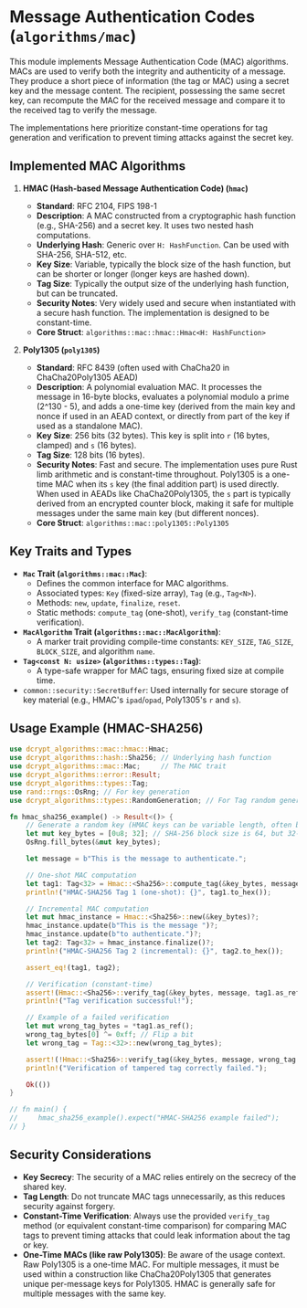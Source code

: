 # Message Authentication Codes (`algorithms/mac`)

This module implements Message Authentication Code (MAC) algorithms. MACs are used to verify both the integrity and authenticity of a message. They produce a short piece of information (the tag or MAC) using a secret key and the message content. The recipient, possessing the same secret key, can recompute the MAC for the received message and compare it to the received tag to verify the message.

The implementations here prioritize constant-time operations for tag generation and verification to prevent timing attacks against the secret key.

## Implemented MAC Algorithms

1.  **HMAC (Hash-based Message Authentication Code) (`hmac`)**
    *   **Standard**: RFC 2104, FIPS 198-1
    *   **Description**: A MAC constructed from a cryptographic hash function (e.g., SHA-256) and a secret key. It uses two nested hash computations.
    *   **Underlying Hash**: Generic over `H: HashFunction`. Can be used with SHA-256, SHA-512, etc.
    *   **Key Size**: Variable, typically the block size of the hash function, but can be shorter or longer (longer keys are hashed down).
    *   **Tag Size**: Typically the output size of the underlying hash function, but can be truncated.
    *   **Security Notes**: Very widely used and secure when instantiated with a secure hash function. The implementation is designed to be constant-time.
    *   **Core Struct**: `algorithms::mac::hmac::Hmac<H: HashFunction>`

2.  **Poly1305 (`poly1305`)**
    *   **Standard**: RFC 8439 (often used with ChaCha20 in ChaCha20Poly1305 AEAD)
    *   **Description**: A polynomial evaluation MAC. It processes the message in 16-byte blocks, evaluates a polynomial modulo a prime (2^130 - 5), and adds a one-time key (derived from the main key and nonce if used in an AEAD context, or directly from part of the key if used as a standalone MAC).
    *   **Key Size**: 256 bits (32 bytes). This key is split into `r` (16 bytes, clamped) and `s` (16 bytes).
    *   **Tag Size**: 128 bits (16 bytes).
    *   **Security Notes**: Fast and secure. The implementation uses pure Rust limb arithmetic and is constant-time throughout. Poly1305 is a one-time MAC when its `s` key (the final addition part) is used directly. When used in AEADs like ChaCha20Poly1305, the `s` part is typically derived from an encrypted counter block, making it safe for multiple messages under the same main key (but different nonces).
    *   **Core Struct**: `algorithms::mac::poly1305::Poly1305`

## Key Traits and Types

-   **`Mac` Trait (`algorithms::mac::Mac`)**:
    *   Defines the common interface for MAC algorithms.
    *   Associated types: `Key` (fixed-size array), `Tag` (e.g., `Tag<N>`).
    *   Methods: `new`, `update`, `finalize`, `reset`.
    *   Static methods: `compute_tag` (one-shot), `verify_tag` (constant-time verification).
-   **`MacAlgorithm` Trait (`algorithms::mac::MacAlgorithm`)**:
    *   A marker trait providing compile-time constants: `KEY_SIZE`, `TAG_SIZE`, `BLOCK_SIZE`, and algorithm `name`.
-   **`Tag<const N: usize>` (`algorithms::types::Tag`)**:
    *   A type-safe wrapper for MAC tags, ensuring fixed size at compile time.
-   `common::security::SecretBuffer`: Used internally for secure storage of key material (e.g., HMAC's `ipad`/`opad`, Poly1305's `r` and `s`).

## Usage Example (HMAC-SHA256)

```rust
use dcrypt_algorithms::mac::hmac::Hmac;
use dcrypt_algorithms::hash::Sha256; // Underlying hash function
use dcrypt_algorithms::mac::Mac;     // The MAC trait
use dcrypt_algorithms::error::Result;
use dcrypt_algorithms::types::Tag;
use rand::rngs::OsRng; // For key generation
use dcrypt_algorithms::types::RandomGeneration; // For Tag random generation for test (not typical)

fn hmac_sha256_example() -> Result<()> {
    // Generate a random key (HMAC keys can be variable length, often block size of hash)
    let mut key_bytes = [0u8; 32]; // SHA-256 block size is 64, but 32-byte keys are common
    OsRng.fill_bytes(&mut key_bytes);

    let message = b"This is the message to authenticate.";

    // One-shot MAC computation
    let tag1: Tag<32> = Hmac::<Sha256>::compute_tag(&key_bytes, message)?;
    println!("HMAC-SHA256 Tag 1 (one-shot): {}", tag1.to_hex());

    // Incremental MAC computation
    let mut hmac_instance = Hmac::<Sha256>::new(&key_bytes)?;
    hmac_instance.update(b"This is the message ")?;
    hmac_instance.update(b"to authenticate.")?;
    let tag2: Tag<32> = hmac_instance.finalize()?;
    println!("HMAC-SHA256 Tag 2 (incremental): {}", tag2.to_hex());

    assert_eq!(tag1, tag2);

    // Verification (constant-time)
    assert!(Hmac::<Sha256>::verify_tag(&key_bytes, message, tag1.as_ref())?);
    println!("Tag verification successful!");

    // Example of a failed verification
    let mut wrong_tag_bytes = *tag1.as_ref();
    wrong_tag_bytes[0] ^= 0xff; // Flip a bit
    let wrong_tag = Tag::<32>::new(wrong_tag_bytes);

    assert!(!Hmac::<Sha256>::verify_tag(&key_bytes, message, wrong_tag.as_ref())?);
    println!("Verification of tampered tag correctly failed.");

    Ok(())
}

// fn main() {
//     hmac_sha256_example().expect("HMAC-SHA256 example failed");
// }
```

## Security Considerations

-   **Key Secrecy**: The security of a MAC relies entirely on the secrecy of the shared key.
-   **Tag Length**: Do not truncate MAC tags unnecessarily, as this reduces security against forgery.
-   **Constant-Time Verification**: Always use the provided `verify_tag` method (or equivalent constant-time comparison) for comparing MAC tags to prevent timing attacks that could leak information about the tag or key.
-   **One-Time MACs (like raw Poly1305)**: Be aware of the usage context. Raw Poly1305 is a one-time MAC. For multiple messages, it must be used within a construction like ChaCha20Poly1305 that generates unique per-message keys for Poly1305. HMAC is generally safe for multiple messages with the same key.